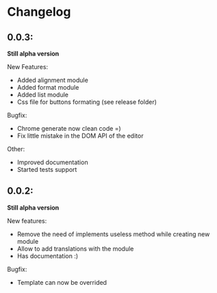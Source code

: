 Changelog
=========

0.0.3:
------

**Still alpha version**

New Features:
* Added alignment module
* Added format module
* Added list module
* Css file for buttons formating (see release folder)

Bugfix:
* Chrome generate now clean code =)
* Fix little mistake in the DOM API of the editor

Other:
* Improved documentation
* Started tests support

0.0.2:
------

**Still alpha version**

New features:
* Remove the need of implements useless method while creating new module
* Allow to add translations with the module
* Has documentation :)

Bugfix:
* Template can now be overrided